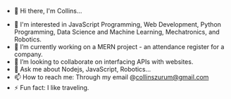 - 👋 Hi there, I'm Collins...

<!--
**collins-okafor/collins-okafor** is a ✨ _special_ ✨ repository because its `README.md` (this file) appears on your GitHub profile.

Here are some ideas to get you started:

- 🔭 I’m currently working on ...
- 🌱 I’m currently learning ...
- 👯 I’m looking to collaborate on ...
- 🤔 I’m looking for help with ...
- 💬 Ask me about ...
- 📫 How to reach me: ...
- 😄 Pronouns: ...
- ⚡ Fun fact: ...
-->

- 👀 I'm interested in JavaScript Programming, Web Development, Python Programming, Data Science and Machine Learning, Mechatronics, and Robotics.
- 🔭 I’m currently working on a MERN project - an attendance register for a company.
- 👯 I’m looking to collaborate on interfacing APIs with websites.
- 💬 Ask me about Nodejs, JavaScript, Robotics...
- 📫 How to reach me: Through my email @collinszurum@gmail.com
- ⚡ Fun fact: I like traveling.

